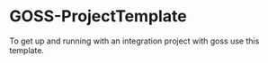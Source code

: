 # GOSS-ProjectTemplate
To get up and running with an integration project with goss use this template.
